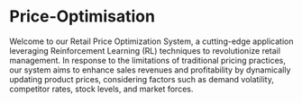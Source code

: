 # Price-Optimisation 
Welcome to our Retail Price Optimization System, a cutting-edge application leveraging Reinforcement Learning (RL) techniques to revolutionize retail management. In response to the limitations of traditional pricing practices, our system aims to enhance sales revenues and profitability by dynamically updating product prices, considering factors such as demand volatility, competitor rates, stock levels, and market forces. 
